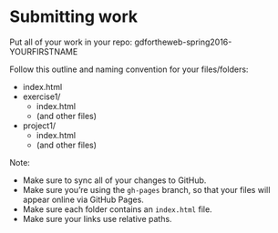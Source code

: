 # Submitting work

Put all of your work in your repo:
gdfortheweb-spring2016-YOURFIRSTNAME

Follow this outline and naming convention for your files/folders:

* index.html
* exercise1/
  * index.html
  * (and other files)
* project1/
  * index.html
  * (and other files)

Note:
* Make sure to sync all of your changes to GitHub.
* Make sure you’re using the `gh-pages` branch, so that your files will appear online via GitHub Pages.
* Make sure each folder contains an `index.html` file.
* Make sure your links use relative paths.
